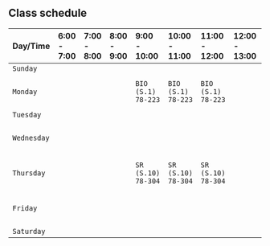 ## Class schedule

| Day/Time | 6:00 - 7:00 | 7:00 - 8:00 | 8:00 - 9:00 | 9:00 - 10:00 | 10:00 - 11:00 | 11:00 - 12:00 | 12:00 - 13:00 | 13:00 - 14:00 | 14:00 - 15:00 | 15:00 - 16:00 | 16:00 - 17:00 | 17:00 - 18:00 | 18:00 - 19:00 | 19:00 - 20:00 | 20:00 - 21:00 |
| :-------- | :------- | :------- | :------- | :------- | :------- | :------- | :------- | :------- | :------- | :------- | :------- | :------- | :------- | :------- | :------- |
| `Sunday` |  |  |  |  |  |  |  |  |  |  |  |  |  |  |  | 
| `Monday` |  |  |  | `BIO (S.1) 78-223` | `BIO (S.1) 78-223` | `BIO (S.1) 78-223` |  |  |  |  |  | `UNIX (S.2) 78-617` | `UNIX (S.2) 78-617` |  |  | 
| `Tuesday` |  |  |  |  |  |  |  |  |  |  |  |  |  |  |  |
| `Wednesday` |  |  |  |  |  |  |  | `WEB (S.2) 78-619` | `WEB (S.2) 78-619` |  |  |  |  |  |  | 
| `Thursday` |  |  |  | `SR (S.10) 78-304` | `SR (S.10) 78-304` | `SR (S.10) 78-304` |  |  |  |  |  | `GAME (S.1) 78-621` | `GAME (S.1) 78-621` |  |  |  
| `Friday` |  |  |  |  |  |  |  | `3D (S.2) 78-621` | `3D (S.2) 78-621` |  |  |  |  |  |  | 
| `Saturday` |  |  |  |  |  |  |  |  |  |  |  |  |  |  |  | 
